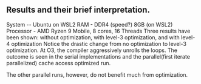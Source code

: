 ## Results and their brief interpretation. 

System -- Ubuntu on WSL2
RAM - DDR4 (speed?) 8GB (on WSL2)
Processor - AMD Ryzen 9 Mobile, 8 cores, 16 Threads
Three results have been shown: without optimization, with level-3 optimization, and with level-4 optimization
Notice the drastic change from no optimization to level-3 optimization. At O3, the compiler aggressively unrolls the loops. The outcome is seen in the serial implementations and the parallel(first iterate parallelized) cache access optimized run. 

The other parallel runs, however, do not benefit much from optimization. 
